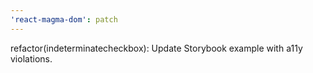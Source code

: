 ```yaml
---
'react-magma-dom': patch
---
```


refactor(indeterminatecheckbox): Update Storybook example with a11y violations.
